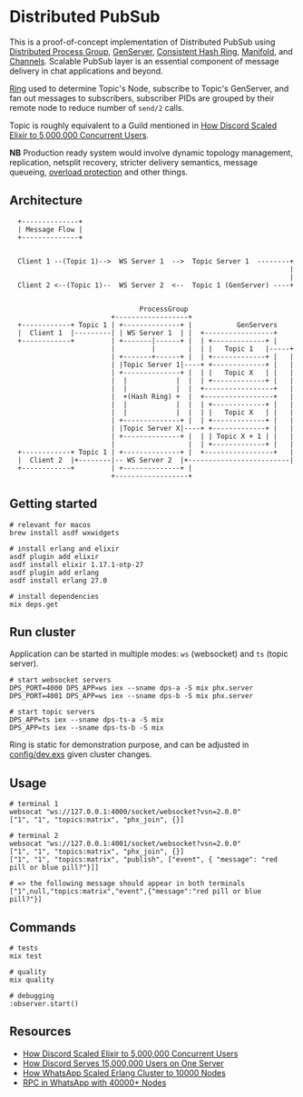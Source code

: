 # Distributed PubSub

This is a proof-of-concept implementation of Distributed PubSub using [Distributed Process Group](https://www.erlang.org/doc/apps/kernel/pg.html), [GenServer](https://hexdocs.pm/elixir/GenServer.html), [Consistent Hash Ring](https://github.com/discord/ex_hash_ring), [Manifold](https://github.com/discord/manifold), and [Channels](https://hexdocs.pm/phoenix/channels.html). Scalable PubSub layer is an essential component of message delivery in chat applications and beyond.

[Ring](https://github.com/discord/ex_hash_ring) used to determine Topic's Node, subscribe to Topic's GenServer, and fan out messages to subscribers, subscriber PIDs are grouped by their remote node to reduce number of `send/2` calls.

Topic is roughly equivalent to a Guild mentioned in [How Discord Scaled Elixir to 5,000,000 Concurrent Users](https://discord.com/blog/how-discord-scaled-elixir-to-5-000-000-concurrent-users).

**NB** Production ready system would involve dynamic topology management, replication, netsplit recovery, stricter delivery semantics, message queueing, [overload protection](https://ferd.ca/handling-overload.html) and other things.

## Architecture

```plaintext
  +--------------+
  | Message Flow |
  +--------------+


  Client 1 --(Topic 1)-->  WS Server 1  -->  Topic Server 1  --------+
                                                                     |
                                                                     |
  Client 2 <--(Topic 1)--  WS Server 2  <--  Topic 1 (GenServer) ----+


                                ProcessGroup
                         +------------------+
  +------------+ Topic 1 | +--------------+ |           GenServers
  |  Client 1  |---------| | WS Server 1  | |  +-----------------+
  +------------+         | +-------|------+ |  | +-------------+ |
                         |         |        |  | |   Topic 1   |-----+
                         | +-------+------+ |  | +-------------+ |   |
                         | |Topic Server 1|----+ +-------------+ |   |
                         | +--------------+ |  | |   Topic X   | |   |
                         |  |            |  |  | +-------------+ |   |
                         |  |            |  |  +-----------------+   |
                         |  +(Hash Ring) +  |  +-----------------+   |
                         |  |            |  |  | +-------------+ |   |
                         |  |            |  |  | |   Topic X   | |   |
                         | +--------------+ |  | +-------------+ |   |
                         | |Topic Server X|----+ +-------------+ |   |
                         | +--------------+ |  | | Topic X + 1 | |   |
                         |                  |  | +-------------+ |   |
  +------------+ Topic 1 | +--------------+ |  +-----------------+   |
  |  Client 2  |+--------|-- WS Server 2  |+-------------------------|
  +------------+         | +--------------+ |
                         +------------------+
```

## Getting started

```
# relevant for macos
brew install asdf wxwidgets

# install erlang and elixir
asdf plugin add elixir
asdf install elixir 1.17.1-otp-27
asdf plugin add erlang
asdf install erlang 27.0

# install dependencies
mix deps.get
```

## Run cluster

Application can be started in multiple modes: `ws` (websocket) and `ts` (topic server).

```
# start websocket servers
DPS_PORT=4000 DPS_APP=ws iex --sname dps-a -S mix phx.server
DPS_PORT=4001 DPS_APP=ws iex --sname dps-b -S mix phx.server

# start topic servers
DPS_APP=ts iex --sname dps-ts-a -S mix
DPS_APP=ts iex --sname dps-ts-b -S mix
```

Ring is static for demonstration purpose, and can be adjusted in [config/dev.exs](./config/dev.exs) given cluster changes.

## Usage

```
# terminal 1
websocat "ws://127.0.0.1:4000/socket/websocket?vsn=2.0.0"
["1", "1", "topics:matrix", "phx_join", {}]

# terminal 2
websocat "ws://127.0.0.1:4001/socket/websocket?vsn=2.0.0"
["1", "1", "topics:matrix", "phx_join", {}]
["1", "1", "topics:matrix", "publish", ["event", { "message": "red pill or blue pill?"}]]

# => the following message should appear in both terminals
["1",null,"topics:matrix","event",{"message":"red pill or blue pill?"}]
```

## Commands

```
# tests
mix test

# quality
mix quality

# debugging
:observer.start()
```

## Resources

- [How Discord Scaled Elixir to 5,000,000 Concurrent Users](https://discord.com/blog/how-discord-scaled-elixir-to-5-000-000-concurrent-users)
- [How Discord Serves 15,000,000 Users on One Server](https://blog.bytebytego.com/p/how-discord-serves-15-million-users)
- [How WhatsApp Scaled Erlang Cluster to 10000 Nodes](https://www.youtube.com/watch?v=FJQyv26tFZ8)
- [RPC in WhatsApp with 40000+ Nodes](https://www.youtube.com/watch?v=A5bLRH-PoMY)

